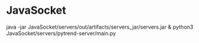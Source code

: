# JavaSocket
java -jar JavaSocket/servers/out/artifacts/servers_jar/servers.jar & python3 JavaSocket/servers/pytrend-server/main.py
